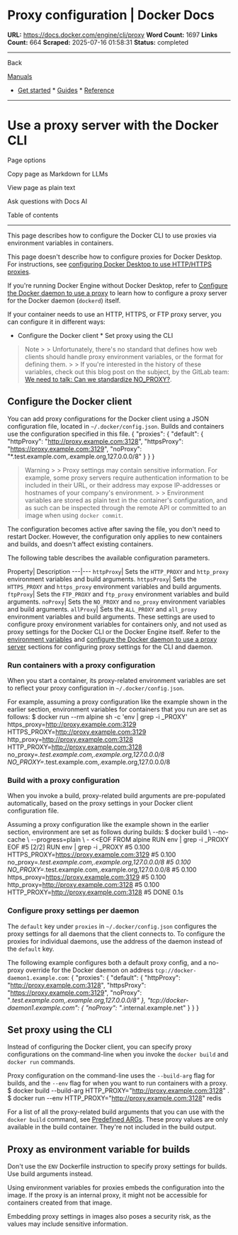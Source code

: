 # Proxy configuration | Docker Docs

**URL:** https://docs.docker.com/engine/cli/proxy
**Word Count:** 1697
**Links Count:** 664
**Scraped:** 2025-07-16 01:58:31
**Status:** completed

---

Back

[Manuals](https://docs.docker.com/manuals/)

  * [Get started](https://docs.docker.com/get-started/)   * [Guides](https://docs.docker.com/guides/)   * [Reference](https://docs.docker.com/reference/)

* * *

# Use a proxy server with the Docker CLI

Page options

Copy page as Markdown for LLMs

View page as plain text

Ask questions with Docs AI

Table of contents

* * *

This page describes how to configure the Docker CLI to use proxies via environment variables in containers.

This page doesn't describe how to configure proxies for Docker Desktop. For instructions, see [configuring Docker Desktop to use HTTP/HTTPS proxies](https://docs.docker.com/desktop/settings-and-maintenance/settings/#proxies).

If you're running Docker Engine without Docker Desktop, refer to [Configure the Docker daemon to use a proxy](https://docs.docker.com/engine/daemon/proxy/) to learn how to configure a proxy server for the Docker daemon \(`dockerd`\) itself.

If your container needs to use an HTTP, HTTPS, or FTP proxy server, you can configure it in different ways:

  * Configure the Docker client   * Set proxy using the CLI

> Note >  > Unfortunately, there's no standard that defines how web clients should handle proxy environment variables, or the format for defining them. >  > If you're interested in the history of these variables, check out this blog post on the subject, by the GitLab team: [We need to talk: Can we standardize NO\_PROXY?](https://about.gitlab.com/blog/2021/01/27/we-need-to-talk-no-proxy/).

## Configure the Docker client

You can add proxy configurations for the Docker client using a JSON configuration file, located in `~/.docker/config.json`. Builds and containers use the configuration specified in this file.               {      "proxies": {        "default": {          "httpProxy": "http://proxy.example.com:3128",          "httpsProxy": "https://proxy.example.com:3129",          "noProxy": "*.test.example.com,.example.org,127.0.0.0/8"        }      }     }

> Warning >  > Proxy settings may contain sensitive information. For example, some proxy servers require authentication information to be included in their URL, or their address may expose IP-addresses or hostnames of your company's environment. >  > Environment variables are stored as plain text in the container's configuration, and as such can be inspected through the remote API or committed to an image when using `docker commit`.

The configuration becomes active after saving the file, you don't need to restart Docker. However, the configuration only applies to new containers and builds, and doesn't affect existing containers.

The following table describes the available configuration parameters.

Property| Description   ---|---   `httpProxy`| Sets the `HTTP_PROXY` and `http_proxy` environment variables and build arguments.   `httpsProxy`| Sets the `HTTPS_PROXY` and `https_proxy` environment variables and build arguments.   `ftpProxy`| Sets the `FTP_PROXY` and `ftp_proxy` environment variables and build arguments.   `noProxy`| Sets the `NO_PROXY` and `no_proxy` environment variables and build arguments.   `allProxy`| Sets the `ALL_PROXY` and `all_proxy` environment variables and build arguments.      These settings are used to configure proxy environment variables for containers only, and not used as proxy settings for the Docker CLI or the Docker Engine itself. Refer to the [environment variables](https://docs.docker.com/reference/cli/docker/#environment-variables) and [configure the Docker daemon to use a proxy server](https://docs.docker.com/engine/daemon/proxy/) sections for configuring proxy settings for the CLI and daemon.

### Run containers with a proxy configuration

When you start a container, its proxy-related environment variables are set to reflect your proxy configuration in `~/.docker/config.json`.

For example, assuming a proxy configuration like the example shown in the earlier section, environment variables for containers that you run are set as follows:               $ docker run --rm alpine sh -c 'env | grep -i  _PROXY'     https_proxy=http://proxy.example.com:3129     HTTPS_PROXY=http://proxy.example.com:3129     http_proxy=http://proxy.example.com:3128     HTTP_PROXY=http://proxy.example.com:3128     no_proxy=*.test.example.com,.example.org,127.0.0.0/8     NO_PROXY=*.test.example.com,.example.org,127.0.0.0/8     

### Build with a proxy configuration

When you invoke a build, proxy-related build arguments are pre-populated automatically, based on the proxy settings in your Docker client configuration file.

Assuming a proxy configuration like the example shown in the earlier section, environment are set as follows during builds:               $ docker build \       --no-cache \       --progress=plain \       - <<EOF     FROM alpine     RUN env | grep -i _PROXY     EOF                    #5 [2/2] RUN env | grep -i _PROXY     #5 0.100 HTTPS_PROXY=https://proxy.example.com:3129     #5 0.100 no_proxy=*.test.example.com,.example.org,127.0.0.0/8     #5 0.100 NO_PROXY=*.test.example.com,.example.org,127.0.0.0/8     #5 0.100 https_proxy=https://proxy.example.com:3129     #5 0.100 http_proxy=http://proxy.example.com:3128     #5 0.100 HTTP_PROXY=http://proxy.example.com:3128     #5 DONE 0.1s     

### Configure proxy settings per daemon

The `default` key under `proxies` in `~/.docker/config.json` configures the proxy settings for all daemons that the client connects to. To configure the proxies for individual daemons, use the address of the daemon instead of the `default` key.

The following example configures both a default proxy config, and a no-proxy override for the Docker daemon on address `tcp://docker-daemon1.example.com`:               {      "proxies": {        "default": {          "httpProxy": "http://proxy.example.com:3128",          "httpsProxy": "https://proxy.example.com:3129",          "noProxy": "*.test.example.com,.example.org,127.0.0.0/8"        },        "tcp://docker-daemon1.example.com": {          "noProxy": "*.internal.example.net"        }      }     }

## Set proxy using the CLI

Instead of configuring the Docker client, you can specify proxy configurations on the command-line when you invoke the `docker build` and `docker run` commands.

Proxy configuration on the command-line uses the `--build-arg` flag for builds, and the `--env` flag for when you want to run containers with a proxy.               $ docker build --build-arg HTTP_PROXY="http://proxy.example.com:3128" .     $ docker run --env HTTP_PROXY="http://proxy.example.com:3128" redis     

For a list of all the proxy-related build arguments that you can use with the `docker build` command, see [Predefined ARGs](https://docs.docker.com/reference/dockerfile/#predefined-args). These proxy values are only available in the build container. They're not included in the build output.

## Proxy as environment variable for builds

Don't use the `ENV` Dockerfile instruction to specify proxy settings for builds. Use build arguments instead.

Using environment variables for proxies embeds the configuration into the image. If the proxy is an internal proxy, it might not be accessible for containers created from that image.

Embedding proxy settings in images also poses a security risk, as the values may include sensitive information.